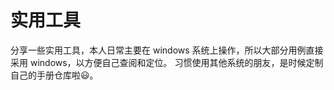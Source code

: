 # 实用工具

分享一些实用工具，本人日常主要在 windows 系统上操作，所以大部分用例直接采用 windows，以方便自己查阅和定位。
习惯使用其他系统的朋友，是时候定制自己的手册仓库啦:smiley:。
